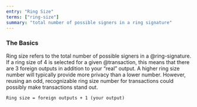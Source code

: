 ```yaml
---
entry: "Ring Size"
terms: ["ring-size"]
summary: "total number of possible signers in a ring signature"
---
```


### The Basics
Ring size refers to the total number of possible signers in a @ring-signature. If a ring size of 4 is selected for a given @transaction, this means that there are 3 foreign outputs in addition to your “real” output. A higher ring size number will typically provide more privacy than a lower number. However, reusing an odd, recognizable ring size number for transactions could possibly make transactions stand out.

`Ring size = foreign outputs + 1 (your output)`